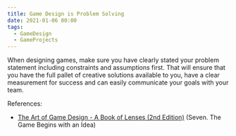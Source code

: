 ```yaml
---
title: Game Design is Problem Solving
date: 2021-01-06 00:00
tags:
  - GameDesign
  - GameProjects
---
```


When designing games, make sure you have clearly stated your problem statement including constraints and assumptions first. That will ensure that you have the full pallet of creative solutions available to you, have a clear measurement for success and can easily communicate your goals with your team.

References:

* [The Art of Game Design - A Book of Lenses (2nd Edition)](The%20Art%20of%20Game%20Design%20-%20A%20Book%20of%20Lenses%20(2nd%20Edition)) (Seven. The Game Begins with an Idea)

